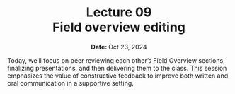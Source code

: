<h1 align="center">
<b>Lecture 09</b><br>
Field overview editing
</h1>
<p align="center"><b>Date: </b>Oct 23, 2024</p>

Today, we’ll focus on peer reviewing each other’s Field Overview sections, finalizing presentations, and then delivering them to the class.
This session emphasizes the value of constructive feedback to improve both written and oral communication in a supportive setting.
